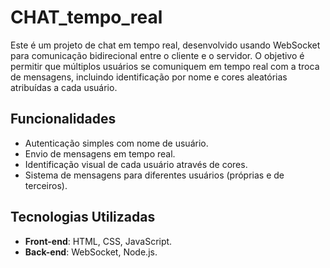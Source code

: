 # CHAT_tempo_real

Este é um projeto de chat em tempo real, desenvolvido usando WebSocket para comunicação bidirecional entre o cliente e o servidor. O objetivo é permitir que múltiplos usuários se comuniquem em tempo real com a troca de mensagens, incluindo identificação por nome e cores aleatórias atribuídas a cada usuário.

## Funcionalidades

- Autenticação simples com nome de usuário.
- Envio de mensagens em tempo real.
- Identificação visual de cada usuário através de cores.
- Sistema de mensagens para diferentes usuários (próprias e de terceiros).

## Tecnologias Utilizadas

- **Front-end**: HTML, CSS, JavaScript.
- **Back-end**: WebSocket, Node.js.

 
